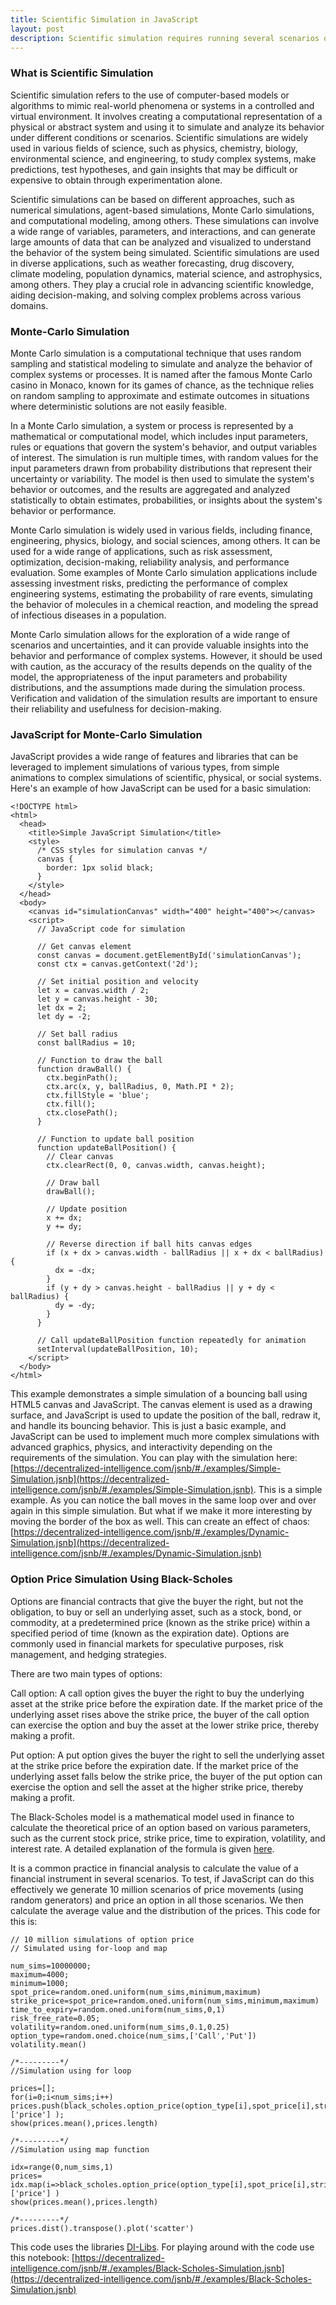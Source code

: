 ```yaml
---
title: Scientific Simulation in JavaScript
layout: post
description: Scientific simulation requires running several scenarios of a function call - ideal use-case for JavaScript.
---
```


### What is Scientific Simulation
Scientific simulation refers to the use of computer-based models or algorithms to mimic real-world phenomena or systems in a controlled and virtual environment. It involves creating a computational representation of a physical or abstract system and using it to simulate and analyze its behavior under different conditions or scenarios. Scientific simulations are widely used in various fields of science, such as physics, chemistry, biology, environmental science, and engineering, to study complex systems, make predictions, test hypotheses, and gain insights that may be difficult or expensive to obtain through experimentation alone.

Scientific simulations can be based on different approaches, such as numerical simulations, agent-based simulations, Monte Carlo simulations, and computational modeling, among others. These simulations can involve a wide range of variables, parameters, and interactions, and can generate large amounts of data that can be analyzed and visualized to understand the behavior of the system being simulated. Scientific simulations are used in diverse applications, such as weather forecasting, drug discovery, climate modeling, population dynamics, material science, and astrophysics, among others. They play a crucial role in advancing scientific knowledge, aiding decision-making, and solving complex problems across various domains.

### Monte-Carlo Simulation
Monte Carlo simulation is a computational technique that uses random sampling and statistical modeling to simulate and analyze the behavior of complex systems or processes. It is named after the famous Monte Carlo casino in Monaco, known for its games of chance, as the technique relies on random sampling to approximate and estimate outcomes in situations where deterministic solutions are not easily feasible.

In a Monte Carlo simulation, a system or process is represented by a mathematical or computational model, which includes input parameters, rules or equations that govern the system's behavior, and output variables of interest. The simulation is run multiple times, with random values for the input parameters drawn from probability distributions that represent their uncertainty or variability. The model is then used to simulate the system's behavior or outcomes, and the results are aggregated and analyzed statistically to obtain estimates, probabilities, or insights about the system's behavior or performance.

Monte Carlo simulation is widely used in various fields, including finance, engineering, physics, biology, and social sciences, among others. It can be used for a wide range of applications, such as risk assessment, optimization, decision-making, reliability analysis, and performance evaluation. Some examples of Monte Carlo simulation applications include assessing investment risks, predicting the performance of complex engineering systems, estimating the probability of rare events, simulating the behavior of molecules in a chemical reaction, and modeling the spread of infectious diseases in a population.

Monte Carlo simulation allows for the exploration of a wide range of scenarios and uncertainties, and it can provide valuable insights into the behavior and performance of complex systems. However, it should be used with caution, as the accuracy of the results depends on the quality of the model, the appropriateness of the input parameters and probability distributions, and the assumptions made during the simulation process. Verification and validation of the simulation results are important to ensure their reliability and usefulness for decision-making.

### JavaScript for Monte-Carlo Simulation
JavaScript provides a wide range of features and libraries that can be leveraged to implement simulations of various types, from simple animations to complex simulations of scientific, physical, or social systems. Here's an example of how JavaScript can be used for a basic simulation:


	<!DOCTYPE html>
	<html>
	  <head>
	    <title>Simple JavaScript Simulation</title>
	    <style>
	      /* CSS styles for simulation canvas */
	      canvas {
	        border: 1px solid black;
	      }
	    </style>
	  </head>
	  <body>
	    <canvas id="simulationCanvas" width="400" height="400"></canvas>
	    <script>
	      // JavaScript code for simulation
	
	      // Get canvas element
	      const canvas = document.getElementById('simulationCanvas');
	      const ctx = canvas.getContext('2d');
	
	      // Set initial position and velocity
	      let x = canvas.width / 2;
	      let y = canvas.height - 30;
	      let dx = 2;
	      let dy = -2;
	
	      // Set ball radius
	      const ballRadius = 10;
	
	      // Function to draw the ball
	      function drawBall() {
	        ctx.beginPath();
	        ctx.arc(x, y, ballRadius, 0, Math.PI * 2);
	        ctx.fillStyle = 'blue';
	        ctx.fill();
	        ctx.closePath();
	      }
	
	      // Function to update ball position
	      function updateBallPosition() {
	        // Clear canvas
	        ctx.clearRect(0, 0, canvas.width, canvas.height);
	
	        // Draw ball
	        drawBall();
	
	        // Update position
	        x += dx;
	        y += dy;
	
	        // Reverse direction if ball hits canvas edges
	        if (x + dx > canvas.width - ballRadius || x + dx < ballRadius) {
	          dx = -dx;
	        }
	        if (y + dy > canvas.height - ballRadius || y + dy < ballRadius) {
	          dy = -dy;
	        }
	      }
	
	      // Call updateBallPosition function repeatedly for animation
	      setInterval(updateBallPosition, 10);
	    </script>
	  </body>
	</html>


This example demonstrates a simple simulation of a bouncing ball using HTML5 canvas and JavaScript. The canvas element is used as a drawing surface, and JavaScript is used to update the position of the ball, redraw it, and handle its bouncing behavior. This is just a basic example, and JavaScript can be used to implement much more complex simulations with advanced graphics, physics, and interactivity depending on the requirements of the simulation.
You can play with the simulation here: [https://decentralized-intelligence.com/jsnb/#./examples/Simple-Simulation.jsnb](https://decentralized-intelligence.com/jsnb/#./examples/Simple-Simulation.jsnb). This is a simple example. As you can notice the ball moves in the same loop over and over again in this simple simulation. But what if we make it more interesting by moving the border of the box as well. This can create an effect of chaos:
[https://decentralized-intelligence.com/jsnb/#./examples/Dynamic-Simulation.jsnb](https://decentralized-intelligence.com/jsnb/#./examples/Dynamic-Simulation.jsnb)

### Option Price Simulation Using Black-Scholes
Options are financial contracts that give the buyer the right, but not the obligation, to buy or sell an underlying asset, such as a stock, bond, or commodity, at a predetermined price (known as the strike price) within a specified period of time (known as the expiration date). Options are commonly used in financial markets for speculative purposes, risk management, and hedging strategies.

There are two main types of options:

Call option: A call option gives the buyer the right to buy the underlying asset at the strike price before the expiration date. If the market price of the underlying asset rises above the strike price, the buyer of the call option can exercise the option and buy the asset at the lower strike price, thereby making a profit.

Put option: A put option gives the buyer the right to sell the underlying asset at the strike price before the expiration date. If the market price of the underlying asset falls below the strike price, the buyer of the put option can exercise the option and sell the asset at the higher strike price, thereby making a profit.


The Black-Scholes model is a mathematical model used in finance to calculate the theoretical price of an option based on various parameters, such as the current stock price, strike price, time to expiration, volatility, and interest rate. A detailed explanation of the formula is given [here](https://decentralized-intelligence.com/2023/04/06/Option-Pricing-using-Black-Scholes-in-JavaScript.html).

It is a common practice in financial analysis to calculate the value of a financial instrument in several scenarios. To test, if JavaScript can do this effectively we generate 10 million scenarios of price movements (using random generators) and price an option in all those scenarios. We then calculate the average value and the distribution of the prices. This code for this is:

	// 10 million simulations of option price
	// Simulated using for-loop and map
		
	num_sims=10000000;
	maximum=4000;
	minimum=1000;
	spot_price=random.oned.uniform(num_sims,minimum,maximum)
	strike_price=spot_price=random.oned.uniform(num_sims,minimum,maximum)
	time_to_expiry=random.oned.uniform(num_sims,0,1)
	risk_free_rate=0.05;
	volatility=random.oned.uniform(num_sims,0.1,0.25)
	option_type=random.oned.choice(num_sims,['Call','Put'])
	volatility.mean()
	
	/*---------*/
	//Simulation using for loop
	
	prices=[];
	for(i=0;i<num_sims;i++)
	prices.push(black_scholes.option_price(option_type[i],spot_price[i],strike_price[i],risk_free_rate,volatility[i],time_to_expiry[i])['price'] );
	show(prices.mean(),prices.length)
	
	/*---------*/
	//Simulation using map function
	
	idx=range(0,num_sims,1)
	prices= idx.map(i=>black_scholes.option_price(option_type[i],spot_price[i],strike_price[i],risk_free_rate,volatility[i],time_to_expiry[i])['price'] )
	show(prices.mean(),prices.length)
	
	/*---------*/
	prices.dist().transpose().plot('scatter')

This code uses the libraries [DI-Libs](/di-libs/). For playing around with the code use this notebook:
[https://decentralized-intelligence.com/jsnb/#./examples/Black-Scholes-Simulation.jsnb](https://decentralized-intelligence.com/jsnb/#./examples/Black-Scholes-Simulation.jsnb)




